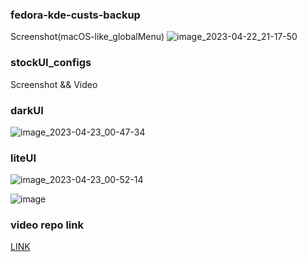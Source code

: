 ### fedora-kde-custs-backup
Screenshot(macOS-like_globalMenu)
![image_2023-04-22_21-17-50](https://user-images.githubusercontent.com/47496067/233800243-b1e85abb-63f8-405d-844f-d1b1b676f390.png)

### stockUI_configs
Screenshot && Video 

### darkUI
![image_2023-04-23_00-47-34](https://user-images.githubusercontent.com/47496067/233803158-f40ef6c2-32c1-49ed-9626-c1dd2c968cba.png)

### liteUI
![image_2023-04-23_00-52-14](https://user-images.githubusercontent.com/47496067/233803209-b8bc68fd-eaff-4892-a51f-34407b5c7730.png)

![image](https://user-images.githubusercontent.com/47496067/233803989-b3b858f4-887a-4332-b721-e244912f882e.png)


### video repo link 
<a href="https://raw.githubusercontent.com/prateekmaru/fedora-kde-custs-backup/stock-config/stock-config/video_2023-04-23_01-02-49.mp4"> 
LINK
</a>
